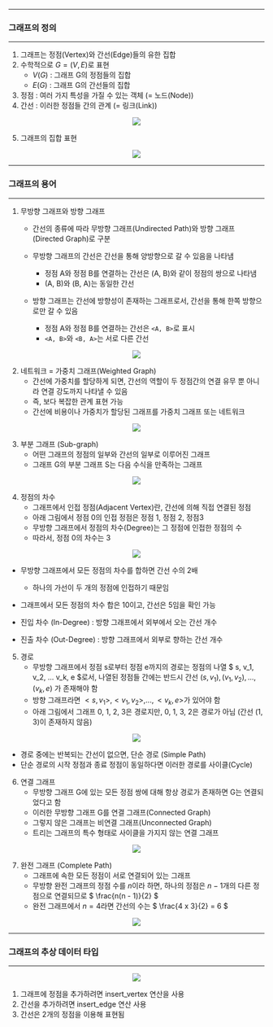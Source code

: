 -----
### 그래프의 정의
-----
1. 그래프는 정점(Vertex)와 간선(Edge)들의 유한 집합
2. 수학적으로 $G = (V, E)$로 표현
   - $V(G)$ : 그래프 G의 정점들의 집합
   - $E(G)$ : 그래프 G의 간선들의 집합
3. 정점 : 여러 가지 특성을 가질 수 있는 객체 (= 노드(Node))
4. 간선 : 이러한 정점들 간의 관계 (= 링크(Link))
<div align="center">
<img src="https://github.com/user-attachments/assets/fbbfcd24-fa7e-4a03-9300-93870d224f92">
</div>

5. 그래프의 집합 표현
<div align="center">
<img src="https://github.com/user-attachments/assets/a179cc77-983f-4db1-a14d-29e9b4b243fa">
</div>

-----
### 그래프의 용어
-----
1. 무방향 그래프와 방향 그래프
   - 간선의 종류에 따라 무방향 그래프(Undirected Path)와 방향 그래프(Directed Graph)로 구분
   - 무방향 그래프의 간선은 간선을 통해 양방향으로 갈 수 있음을 나타냄
     + 정점 A와 정점 B를 연결하는 간선은 (A, B)와 같이 정점의 쌍으로 나타냄
     + (A, B)와 (B, A)는 동일한 간선

   - 방향 그래프는 간선에 방향성이 존재하는 그래프로서, 간선을 통해 한쪽 방향으로만 갈 수 있음
     + 정점 A와 정점 B를 연결하는 간선은 ```<A, B>```로 표시
     + ```<A, B>```와 ```<B, A>```는 서로 다른 간선
<div align="center">
<img src="https://github.com/user-attachments/assets/1b2a17bf-b380-49a7-9b5d-662d37d03d69">
</div>

2. 네트워크 = 가중치 그래프(Weighted Graph)
   - 간선에 가중치를 할당하게 되면, 간선의 역할이 두 정점간의 연결 유무 뿐 아니라 연결 강도까지 나타낼 수 있음
   - 즉, 보다 복잡한 관계 표현 가능
   - 간선에 비용이나 가중치가 할당된 그래프를 가중치 그래프 또는 네트워크
<div align="center">
<img src="https://github.com/user-attachments/assets/2f47dcbf-ca7a-4ed9-8ab0-188fbd2d8f82">
</div>

3. 부분 그래프 (Sub-graph)
   - 어떤 그래프의 정점의 일부와 간선의 일부로 이루어진 그래프
   - 그래프 G의 부분 그래프 S는 다음 수식을 만족하는 그래프
<div align="center">
<img src="https://github.com/user-attachments/assets/f1e84438-f06a-4905-8d16-18deecf0b156">
</div>

4. 정점의 차수
   - 그래프에서 인접 정점(Adjacent Vertex)란, 간선에 의해 직접 연결된 정점
   - 아래 그림에서 정점 0의 인접 정점은 정점 1, 정점 2, 정점3
   - 무방향 그래프에서 정점의 차수(Degree)는 그 정점에 인접한 정점의 수
   - 따라서, 정점 0의 차수는 3
<div align="center">
<img src="https://github.com/user-attachments/assets/05d3a6c0-80ec-48be-9e9f-e3785e077921">
</div>

   - 무방향 그래프에서 모든 정점의 차수를 합하면 간선 수의 2배
     + 하나의 가선이 두 개의 정점에 인접하기 때문임

   - 그래프에서 모든 정점의 차수 합은 10이고, 간선은 5임을 확인 가능
   - 진입 차수 (In-Degree) : 방향 그래프에서 외부에서 오는 간선 개수
   - 진출 차수 (Out-Degree) : 방향 그래프에서 외부로 향하는 간선 개수

5. 경로
   - 무방향 그래프에서 정점 s로부터 정점 e까지의 경로는 정점의 나열 $ s, v_1, v_2, ... v_k, e $로서, 나열된 정점들 간에는 반드시 간선 $(s, v_1), (v_1, v_2), ..., (v_k, e)$ 가 존재해야 함
   - 방향 그래프라면 $<s, v_1>, <v_1, v_2>, ..., <v_k, e>$가 있어야 함
   - 아래 그림에서 그래프 0, 1, 2, 3은 경로지만, 0, 1, 3, 2은 경로가 아님 (간선 (1, 3)이 존재하지 않음)
<div align="center">
<img src="https://github.com/user-attachments/assets/cf0d0756-6ded-4f23-8ce1-8df02d8ee5ab">
</div>

   - 경로 중에는 반복되는 간선이 없으면, 단순 경로 (Simple Path)
   - 단순 경로의 시작 정점과 종료 정점이 동일하다면 이러한 경로를 사이클(Cycle)

6. 연결 그래프
   - 무방향 그래프 G에 있는 모든 정점 쌍에 대해 항상 경로가 존재하면 G는 연결되었다고 함
   - 이러한 무방향 그래프 G를 연결 그래프(Connected Graph)
   - 그렇지 않은 그래프는 비연결 그래프(Unconnected Graph)
   - 트리는 그래프의 특수 형태로 사이클을 가지지 않는 연결 그래프
<div align="center">
<img src="https://github.com/user-attachments/assets/2d6ee151-cbfa-4fd5-8cc7-69f363e706fa">
</div>

7. 완전 그래프 (Complete Path)
   - 그래프에 속한 모든 정점이 서로 연결되어 있는 그래프 
   - 무방향 완전 그래프의 정점 수를 $n$이라 하면, 하나의 정점은 $n - 1$개의 다른 정점으로 연결되므로 $ \frac{n(n - 1)}{2} $
   - 완전 그래프에서 $n = 4$라면 간선의 수는 $ \frac{4 x 3}{2} = 6 $
<div align="center">
<img src="https://github.com/user-attachments/assets/358ec281-6ae8-4231-bb3b-ff5961062edb">
</div>

-----
### 그래프의 추상 데이터 타입
-----
<div align="center">
<img src="https://github.com/user-attachments/assets/10adff6d-ded1-4e39-a986-60278de9cd2f">
</div>

1. 그래프에 정점을 추가하려면 insert_vertex 연산을 사용
2. 간선을 추가하려면 insert_edge 연산 사용
3. 간선은 2개의 정점을 이용해 표현됨
